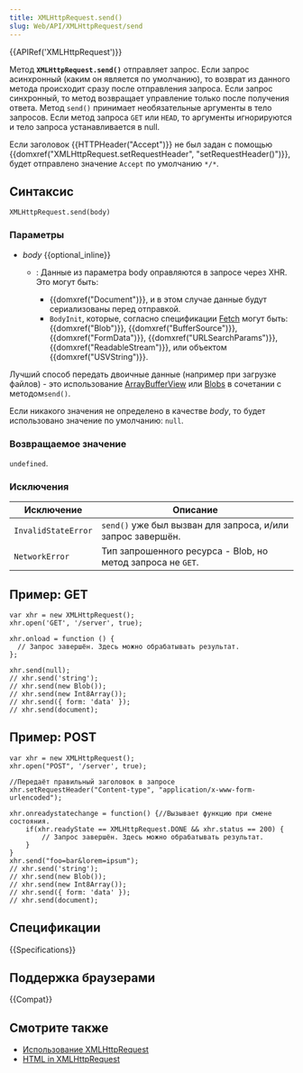 ```yaml
---
title: XMLHttpRequest.send()
slug: Web/API/XMLHttpRequest/send
---
```


{{APIRef('XMLHttpRequest')}}

Метод **`XMLHttpRequest.send()`** отправляет запрос. Если запрос асинхронный (каким он является по умолчанию), то возврат из данного метода происходит сразу после отправления запроса. Если запрос синхронный, то метод возвращает управление только после получения ответа. Метод `send()` принимает необязательные аргументы в тело запросов. Если метод запроса `GET` или `HEAD`, то аргументы игнорируются и тело запроса устанавливается в null.

Если заголовок {{HTTPHeader("Accept")}} не был задан с помощью {{domxref("XMLHttpRequest.setRequestHeader", "setRequestHeader()")}}, будет отправлено значение `Accept` по умолчанию `*/*`.

## Синтаксис

```
XMLHttpRequest.send(body)
```

### Параметры

- _body_ {{optional_inline}}

  - : Данные из параметра body оправляются в запросе через XHR. Это могут быть:

    - {{domxref("Document")}}, и в этом случае данные будут сериализованы перед отправкой.
    - `BodyInit`, которые, согласно спецификации [Fetch](https://fetch.spec.whatwg.org/#bodyinit) могут быть: {{domxref("Blob")}}, {{domxref("BufferSource")}}, {{domxref("FormData")}}, {{domxref("URLSearchParams")}}, {{domxref("ReadableStream")}}, или объектом {{domxref("USVString")}}.

Лучший способ передать двоичные данные (например при загрузке файлов) - это использование [ArrayBufferView](/ru/docs/Web/API/ArrayBufferView) или [Blobs](/ru/docs/Web/API/Blob) в сочетании с методом`send()`.

Если никакого значения не определено в качестве _body_, то будет использовано значение по умолчанию: `null`.

### Возвращаемое значение

`undefined`.

### Исключения

| Исключение          | Описание                                                    |
| ------------------- | ----------------------------------------------------------- |
| `InvalidStateError` | `send()` уже был вызван для запроса, и/или запрос завершён. |
| `NetworkError`      | Тип запрошенного ресурса - Blob, но метод запроса не `GET`. |

## Пример: GET

```
var xhr = new XMLHttpRequest();
xhr.open('GET', '/server', true);

xhr.onload = function () {
  // Запрос завершён. Здесь можно обрабатывать результат.
};

xhr.send(null);
// xhr.send('string');
// xhr.send(new Blob());
// xhr.send(new Int8Array());
// xhr.send({ form: 'data' });
// xhr.send(document);
```

## Пример: POST

```
var xhr = new XMLHttpRequest();
xhr.open("POST", '/server', true);

//Передаёт правильный заголовок в запросе
xhr.setRequestHeader("Content-type", "application/x-www-form-urlencoded");

xhr.onreadystatechange = function() {//Вызывает функцию при смене состояния.
    if(xhr.readyState == XMLHttpRequest.DONE && xhr.status == 200) {
        // Запрос завершён. Здесь можно обрабатывать результат.
    }
}
xhr.send("foo=bar&lorem=ipsum");
// xhr.send('string');
// xhr.send(new Blob());
// xhr.send(new Int8Array());
// xhr.send({ form: 'data' });
// xhr.send(document);
```

## Спецификации

{{Specifications}}

## Поддержка браузерами

{{Compat}}

## Смотрите также

- [Использование XMLHttpRequest](/ru/docs/Web/API/XMLHttpRequest/Using_XMLHttpRequest)
- [HTML in XMLHttpRequest](/ru/docs/Web/API/XMLHttpRequest/HTML_in_XMLHttpRequest)
